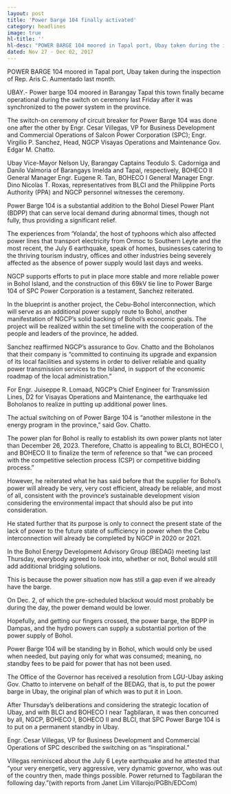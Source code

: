 ```yaml
---
layout: post
title: 'Power barge 104 finally activated'
category: headlines
image: true
hl-title: ''
hl-desc: "POWER BARGE 104 moored in Tapal port, Ubay taken during the inspection of Rep. Aris C. Aumentado last month."
dated: Nov 27 - Dec 02, 2017
---
```


POWER BARGE 104 moored in Tapal port, Ubay taken during the inspection of Rep. Aris C. Aumentado last month.

UBAY.- Power barge 104 moored in Barangay Tapal this town finally became operational during the switch on ceremony last Friday after it was synchronized to the power system in the province.

The switch-on ceremony of circuit breaker for Power Barge 104 was done one after the other by Engr. Cesar Villegas, VP for Business Development and Commercial Operations of Salcon Power Corporation (SPC); Engr. Virgilio P. Sanchez, Head, NGCP Visayas Operations and Maintenance Gov. Edgar M. Chatto.

Ubay Vice-Mayor Nelson Uy, Barangay Captains Teodulo S. Cadorniga and Danilo Valmoria of Barangays Imelda and Tapal, respectively, BOHECO II General Manager Engr. Eugene R. Tan, BOHECO I General Manager Engr. Dino Nicolas T. Roxas, representatives from BLCI and the Philippine Ports Authority (PPA) and NGCP personnel witnesses the ceremony.

Power Barge 104 is a substantial addition to the Bohol Diesel Power Plant (BDPP) that can serve local demand during abnormal times, though not fully, thus providing a significant relief.

The experiences from ‘Yolanda’, the host of typhoons which also affected power lines that transport electricity from Ormoc to Southern Leyte and the most recent, the July 6 earthquake, speak of  homes, businesses catering to the thriving tourism industry, offices and other industries being severely affected as the absence of power supply would last days and weeks.

NGCP supports efforts to put in place more stable and more reliable power in Bohol Island, and the construction of this 69kV tie line to Power Barge 104 of SPC Power Corporation is a testament, Sanchez reiterated.

In the blueprint is another project, the Cebu-Bohol interconnection, which will serve as an additional power supply route to Bohol, another manifestation of NGCP’s solid backing of Bohol’s economic goals. 
The project will be realized within the set timeline with the cooperation of the people and leaders of the province, he added.

Sanchez reaffirmed NGCP’s assurance to Gov. Chatto and the Boholanos that their company is “committed to continuing its upgrade and expansion of its local facilities and systems in order to deliver reliable and quality power transmission services to the Island, in support of the economic roadmap of the local administration.”

For Engr. Juiseppe R. Lomaad, NGCP’s Chief Engineer for Transmission Lines, D2 for Visayas Operations and Maintenance, the earthquake led Boholanos to realize in putting up additional power lines. 

The actual switching on of Power Barge 104 is “another milestone in the energy program in the province,” said Gov. Chatto.

The power plan for Bohol is really to establish its own power plants not later than December 26, 2023.
Therefore, Chatto is appealing to BLCI, BOHECO I, and BOHECO II to finalize the term of reference so that “we can proceed with the competitive selection process (CSP) or competitive bidding process.”

However, he reiterated what he has said before that the supplier for Bohol’s power will already be very, very cost efficient, already be reliable, and most of all, consistent with the province’s sustainable development vision considering the environmental impact that should also be put into consideration.

He stated further that its purpose is only to connect the present state of the lack of power to the future state of sufficiency in power when the Cebu interconnection will already be completed by NGCP in 2020 or 2021.

In the Bohol Energy Development Advisory Group (BEDAG) meeting last Thursday, everybody agreed to look into, whether or not, Bohol would still add additional bridging solutions. 

This is because the power situation now has still a gap even if we already have the barge. 

On Dec. 2, of which the pre-scheduled blackout would most probably be during the day, the power demand would be lower. 

Hopefully, and getting our fingers crossed, the power barge, the BDPP in Dampas, and the hydro powers can supply a substantial portion of the power supply of Bohol. 

Power Barge 104 will be standing by in Bohol, which would only be used when needed, but paying only for what was consumed; meaning, no standby fees to be paid for power that has not been used. 

The Office of the Governor has received a resolution from LGU-Ubay asking Gov. Chatto to intervene on behalf of the BEDAG, that is, to put the power barge in Ubay, the original plan of which was to put it in Loon. 

After Thursday’s deliberations and considering the strategic location of Ubay, and with BLCI and BOHECO I near Tagbilaran, it was then concurred by all, NGCP, BOHECO I, BOHECO II and BLCI, that SPC Power Barge 104 is to put on a permanent standby in Ubay. 

Engr. Cesar Villegas, VP for Business Development and Commercial Operations of SPC described the switching on as “inspirational.” 

Villegas reminisced about the July 6 Leyte earthquake and he attested that “your very energetic, very aggressive, very dynamic governor, who was out of the country then, made things possible. Power returned to Tagbilaran the following day.”(with reports from Janet Lim Villarojo/PGBh/EDCom)
